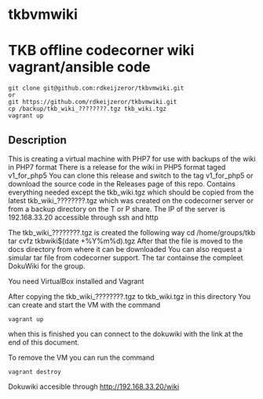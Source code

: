 # tkbvmwiki
# TKB offline codecorner wiki vagrant/ansible code

```
git clone git@github.com:rdkeijzeror/tkbvmwiki.git
or
git https://github.com/rdkeijzeror/tkbvmwiki.git
cp /backup/tkb_wiki_????????.tgz tkb_wiki.tgz
vagrant up
```
 
## Description
This is creating a virtual machine with PHP7 for use with backups of the wiki in PHP7 format
There is a release for the wiki in PHP5 format taged v1_for_php5 
You can clone this release and switch to the tag v1_for_php5 or download the source code in the Releases page of this repo.
Contains everything needed except the tkb_wiki.tgz which should be
copied from the latest tkb_wiki_????????.tgz which was created on
the codecorner server or from a backup directory on the T or P share.
The IP of the server is 192.168.33.20 accessible through 
ssh and http

The tkb_wiki_????????.tgz is created the following way
  cd /home/groups/tkb
  tar cvfz tkbwiki$(date +%Y%m%d).tgz
After that the file is moved to the docs directory from where it can be downloaded
You can also request a simular tar file from codecorner support.
The tar containse the compleet DokuWiki for the group.

You need VirtualBox installed and Vagrant

After copying the tkb_wiki_????????.tgz to tkb_wiki.tgz in this directory
You can create and start the VM with the command 
```
vagrant up
```
when this is finished you can connect to the dokuwiki with the link
at the end of this document.

To remove the VM you can run the command
```
vagrant destroy
```

Dokuwiki accesible through http://192.168.33.20/wiki


